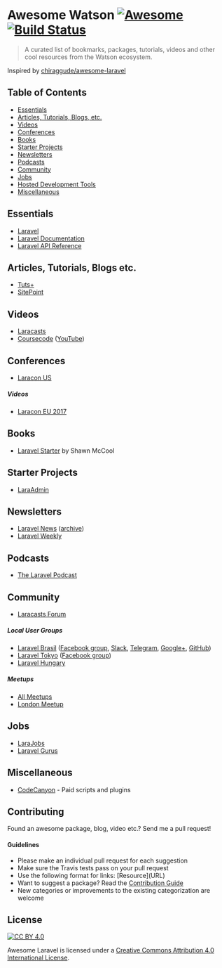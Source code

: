# Awesome Watson [![Awesome](https://cdn.rawgit.com/sindresorhus/awesome/d7305f38d29fed78fa85652e3a63e154dd8e8829/media/badge.svg)](https://github.com/sindresorhus/awesome) [![Build Status](https://api.travis-ci.org/carlosalan/awesome-watson.svg?branch=master)](https://travis-ci.org/carlosalan/awesome-watson)

> A curated list of bookmarks, packages, tutorials, videos and other cool resources from the Watson ecosystem.

Inspired by [chiraggude/awesome-laravel](https://github.com/chiraggude/awesome-laravel)

## Table of Contents

- [Essentials](#essentials)
- [Articles, Tutorials, Blogs, etc.](#articles-tutorials-blogs-etc)
- [Videos](#videos)
- [Conferences](#conferences)
- [Books](#books)
- [Starter Projects](#starter-projects)
- [Newsletters](#newsletters)
- [Podcasts](#podcasts)
- [Community](#community)
- [Jobs](#jobs)
- [Hosted Development Tools](#hosted-development-tools)
- [Miscellaneous](#miscellaneous)

## Essentials

* [Laravel](https://laravel.com)
* [Laravel Documentation](https://laravel.com)
* [Laravel API Reference](https://laravel.com)

## Articles, Tutorials, Blogs etc.

* [Tuts+](https://laravel.com)
* [SitePoint](https://laravel.com)

## Videos

* [Laracasts](https://google.com/)
* [Coursecode](https://google.com/) ([YouTube](https://google.com/))

## Conferences

* [Laracon US](https://google.com)

##### Videos

* [Laracon EU 2017](https://google.com)

## Books

* [Laravel Starter](https://google.com) by Shawn McCool

## Starter Projects

* [LaraAdmin](https://google.com)

## Newsletters

* [Laravel News](https://google.com) ([archive](https://google.com))
* [Laravel Weekly](https://google.com)

## Podcasts

* [The Laravel Podcast](https://google.com)

## Community

* [Laracasts Forum](https://google.com)

##### Local User Groups

* [Laravel Brasil](https://google.com) ([Facebook group](https://google.com), [Slack](https://google.com), [Telegram](https://google.com), [Google+](https://google.com), [GitHub](https://google.com))
* [Laravel Tokyo](https://google.com) ([Facebook group](https://google.com))
* [Laravel Hungary](https://google.com)

##### Meetups

* [All Meetups](https://google.com)
* [London Meetup](https://google.com)

## Jobs

* [LaraJobs](https://google.com)
* [Laravel Gurus](https://google.com)

## Miscellaneous

* [CodeCanyon](https://google.com) - Paid scripts and plugins

## Contributing

Found an awesome package, blog, video etc.? Send me a pull request!

#### Guidelines

* Please make an individual pull request for each suggestion
* Make sure the Travis tests pass on your pull request
* Use the following format for links: \[Resource\]\(URL\)
* Want to suggest a package? Read the [Contribution Guide](https://github.com/chiraggude/awesome-laravel/blob/master/CONTRIBUTING.md)
* New categories or improvements to the existing categorization are welcome

## License

[![CC BY 4.0](https://licensebuttons.net/l/by/4.0/88x31.png)](https://creativecommons.org/licenses/by/4.0/)

Awesome Laravel is licensed under a  [Creative Commons Attribution 4.0 International License](https://creativecommons.org/licenses/by/4.0/).
